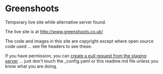 Greenshoots
===========

Temporary live site while alternative server found.

The live site is at http://www.greenshoots.co.uk/

The code and images in this site are copyright except where open source code used ... see file headers to see these.

If you have permission, you can [create a pull request from the staging server][1] ... just don't touch the _config.yaml or this readme.md file unless you know what you are doing.

[1]:https://github.com/greenshoots/greenshoots.github.io/compare/master...elliz:gh-pages "Pull request"
